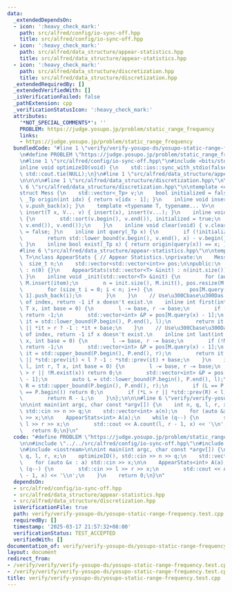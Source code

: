 ```yaml
---
data:
  _extendedDependsOn:
  - icon: ':heavy_check_mark:'
    path: src/alfred/config/io-sync-off.hpp
    title: src/alfred/config/io-sync-off.hpp
  - icon: ':heavy_check_mark:'
    path: src/alfred/data_structure/appear-statistics.hpp
    title: src/alfred/data_structure/appear-statistics.hpp
  - icon: ':heavy_check_mark:'
    path: src/alfred/data_structure/discretization.hpp
    title: src/alfred/data_structure/discretization.hpp
  _extendedRequiredBy: []
  _extendedVerifiedWith: []
  _isVerificationFailed: false
  _pathExtension: cpp
  _verificationStatusIcon: ':heavy_check_mark:'
  attributes:
    '*NOT_SPECIAL_COMMENTS*': ''
    PROBLEM: https://judge.yosupo.jp/problem/static_range_frequency
    links:
    - https://judge.yosupo.jp/problem/static_range_frequency
  bundledCode: "#line 1 \"verify/verify-yosupo-ds/yosupo-static-range-frequency.test.cpp\"\
    \n#define PROBLEM \"https://judge.yosupo.jp/problem/static_range_frequency\"\n\
    \n#line 1 \"src/alfred/config/io-sync-off.hpp\"\n#include <bits/stdc++.h>\n\n\
    inline void optimizeIO(void) {\n    std::ios::sync_with_stdio(false);\n    std::cin.tie(NULL),\
    \ std::cout.tie(NULL);\n}\n#line 1 \"src/alfred/data_structure/appear-statistics.hpp\"\
    \n\n\n\n#line 1 \"src/alfred/data_structure/discretization.hpp\"\n\n\n\n#line\
    \ 6 \"src/alfred/data_structure/discretization.hpp\"\n\ntemplate <class _Tp>\n\
    struct Mess {\n    std::vector<_Tp> v;\n    bool initialized = false;\n    inline\
    \ _Tp origin(int idx) { return v[idx - 1]; }\n    inline void insert(_Tp x) {\
    \ v.push_back(x); }\n    template <typename T, typename... V>\n    inline void\
    \ insert(T x, V... v) { insert(x), insert(v...); }\n    inline void init(void)\
    \ {\n        std::sort(v.begin(), v.end()), initialized = true;\n        v.erase(unique(v.begin(),\
    \ v.end()), v.end());\n    }\n    inline void clear(void) { v.clear(), initialized\
    \ = false; }\n    inline int query(_Tp x) {\n        if (!initialized) init();\n\
    \        return std::lower_bound(v.begin(), v.end(), x) - v.begin() + 1;\n   \
    \ }\n    inline bool exist(_Tp x) { return origin(query(x)) == x; }\n};\n\n\n\
    #line 6 \"src/alfred/data_structure/appear-statistics.hpp\"\n\ntemplate <class\
    \ T>\nclass AppearStats { // Appear Statistics.\nprivate:\n    Mess<T> M;\n  \
    \  size_t n;\n    std::vector<std::vector<int>> pos;\n\npublic:\n    AppearStats(void)\
    \ : n(0) {}\n    AppearStats(std::vector<T> &init) : n(init.size()) { _init(init);\
    \ }\n    inline void _init(std::vector<T> &init) {\n        for (auto item : init)\
    \ M.insert(item);\n        n = init.size(), M.init(), pos.resize(M.v.size());\n\
    \        for (size_t i = 0; i < n; i++) {\n            pos[M.query(init[i]) -\
    \ 1].push_back(i);\n        }\n    }\n    // Use\u300Cbase\u300Das the beginning\
    \ of index, return -1 if x doesn't exist.\n    inline int first(int l, int r,\
    \ T x, int base = 0) {\n        l -= base, r -= base;\n        if (!M.exist(x))\
    \ return -1;\n        std::vector<int> &P = pos[M.query(x) - 1];\n        auto\
    \ it = std::lower_bound(P.begin(), P.end(), l);\n        return it == P.end()\
    \ || *it > r ? -1 : *it + base;\n    }\n    // Use\u300Cbase\u300Das the beginning\
    \ of index, return -1 if x doesn't exist.\n    inline int last(int l, int r, T\
    \ x, int base = 0) {\n        l -= base, r -= base;\n        if (!M.exist(x))\
    \ return -1;\n        std::vector<int> &P = pos[M.query(x) - 1];\n        auto\
    \ it = std::upper_bound(P.begin(), P.end(), r);\n        return it == P.begin()\
    \ || *std::prev(it) < l ? -1 : *std::prev(it) + base;\n    }\n    inline int count(int\
    \ l, int r, T x, int base = 0) {\n        l -= base, r -= base;\n        if (l\
    \ > r || !M.exist(x)) return 0;\n        std::vector<int> &P = pos[M.query(x)\
    \ - 1];\n        auto L = std::lower_bound(P.begin(), P.end(), l);\n        auto\
    \ R = std::upper_bound(P.begin(), P.end(), r);\n        if (L == P.end() || R\
    \ == P.begin()) return 0;\n        if (*L > r || *std::prev(R) < l) return 0;\n\
    \        return R - L;\n    }\n};\n\n\n#line 6 \"verify/verify-yosupo-ds/yosupo-static-range-frequency.test.cpp\"\
    \n\nint main(int argc, char const *argv[]) {\n    int n, q, l, r, x;\n    optimizeIO(),\
    \ std::cin >> n >> q;\n    std::vector<int> a(n);\n    for (auto &x : a) std::cin\
    \ >> x;\n\n    AppearStats<int> A(a);\n    while (q--) {\n        std::cin >>\
    \ l >> r >> x;\n        std::cout << A.count(l, r - 1, x) << '\\n';\n    }\n \
    \   return 0;\n}\n"
  code: "#define PROBLEM \"https://judge.yosupo.jp/problem/static_range_frequency\"\
    \n\n#include \"../../src/alfred/config/io-sync-off.hpp\"\n#include \"../../src/alfred/data_structure/appear-statistics.hpp\"\
    \n#include <iostream>\n\nint main(int argc, char const *argv[]) {\n    int n,\
    \ q, l, r, x;\n    optimizeIO(), std::cin >> n >> q;\n    std::vector<int> a(n);\n\
    \    for (auto &x : a) std::cin >> x;\n\n    AppearStats<int> A(a);\n    while\
    \ (q--) {\n        std::cin >> l >> r >> x;\n        std::cout << A.count(l, r\
    \ - 1, x) << '\\n';\n    }\n    return 0;\n}\n"
  dependsOn:
  - src/alfred/config/io-sync-off.hpp
  - src/alfred/data_structure/appear-statistics.hpp
  - src/alfred/data_structure/discretization.hpp
  isVerificationFile: true
  path: verify/verify-yosupo-ds/yosupo-static-range-frequency.test.cpp
  requiredBy: []
  timestamp: '2025-03-17 21:57:32+08:00'
  verificationStatus: TEST_ACCEPTED
  verifiedWith: []
documentation_of: verify/verify-yosupo-ds/yosupo-static-range-frequency.test.cpp
layout: document
redirect_from:
- /verify/verify/verify-yosupo-ds/yosupo-static-range-frequency.test.cpp
- /verify/verify/verify-yosupo-ds/yosupo-static-range-frequency.test.cpp.html
title: verify/verify-yosupo-ds/yosupo-static-range-frequency.test.cpp
---
```

